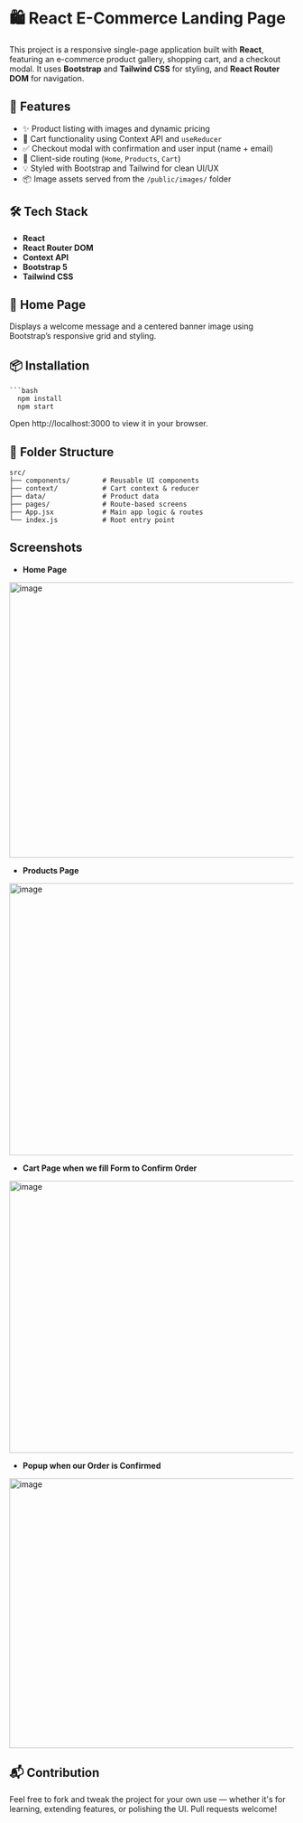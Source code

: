 # 🛍️ React E-Commerce Landing Page

This project is a responsive single-page application built with **React**, featuring an e-commerce product gallery, shopping cart, and a checkout modal. It uses **Bootstrap** and **Tailwind CSS** for styling, and **React Router DOM** for navigation.

## 🚀 Features

- ✨ Product listing with images and dynamic pricing
- 🛒 Cart functionality using Context API and `useReducer`
- ✅ Checkout modal with confirmation and user input (name + email)
- 🧭 Client-side routing (`Home`, `Products`, `Cart`)
- 💡 Styled with Bootstrap and Tailwind for clean UI/UX
- 📦 Image assets served from the `/public/images/` folder

## 🛠️ Tech Stack

- **React**
- **React Router DOM**
- **Context API**
- **Bootstrap 5**
- **Tailwind CSS**

## 📸 Home Page

Displays a welcome message and a centered banner image using Bootstrap’s responsive grid and styling.

## 📦 Installation

    ```bash
      npm install
      npm start
Open http://localhost:3000 to view it in your browser.
   
## 📁 Folder Structure

```text
src/
├── components/        # Reusable UI components
├── context/           # Cart context & reducer
├── data/              # Product data
├── pages/             # Route-based screens
├── App.jsx            # Main app logic & routes
└── index.js           # Root entry point
```

## Screenshots

- **Home Page**
<img width="955" height="488" alt="image" src="https://github.com/user-attachments/assets/17032f15-be34-4d64-8f6e-5f21da850758" />


- **Products Page**
<img width="958" height="482" alt="image" src="https://github.com/user-attachments/assets/cbb7535d-7987-415e-8ece-33f4e5ef6aff" />


- **Cart Page when we fill Form to Confirm Order**
<img width="956" height="482" alt="image" src="https://github.com/user-attachments/assets/3a727c9b-bc3d-4579-9737-ed292c4d3bcf" />


- **Popup when our Order is Confirmed**
<img width="956" height="478" alt="image" src="https://github.com/user-attachments/assets/00514591-759a-423c-a0e0-89e59b947136" />


## 📬 Contribution

Feel free to fork and tweak the project for your own use — whether it's for learning, extending features, or polishing the UI. Pull requests welcome!
